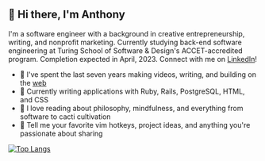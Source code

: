 ## 👋 Hi there, I'm Anthony
I'm a software engineer with a background in creative entrepreneurship, writing, and nonprofit marketing.
Currently studying back-end software engineering at Turing School of Software & Design's ACCET-accredited program.
Completion expected in April, 2023. Connect with me on [LinkedIn](https://www.linkedin.com/in/ajongaro)!

- 🌱 I've spent the last seven years making videos, writing, and building on the [web](https://www.breakthetwitch.com)
- 🔭 Currently writing applications with Ruby, Rails, PostgreSQL, HTML, and CSS
- 📖 I love reading about philosophy, mindfulness, and everything from  software to cacti cultivation
- 💬 Tell me your favorite vim hotkeys, project ideas, and anything you're passionate about sharing

[![Top Langs](https://github-readme-stats.vercel.app/api/top-langs/?username=ajongaro)](https://github.com/anuraghazra/github-readme-stats)
